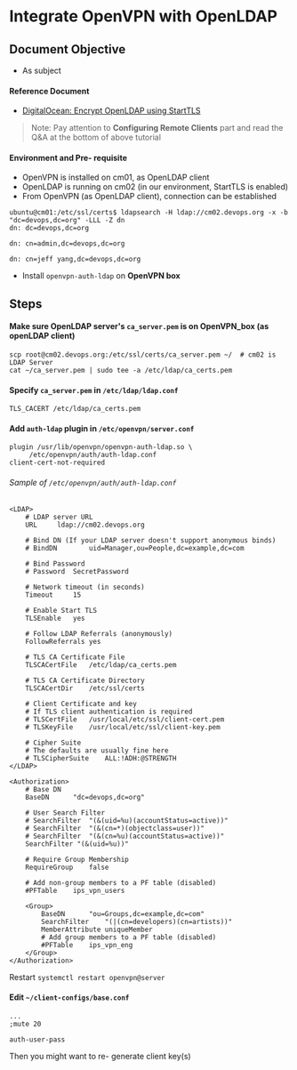 # Integrate OpenVPN with OpenLDAP

## Document Objective
- As subject

#### Reference Document
- [DigitalOcean: Encrypt OpenLDAP using StartTLS](https://www.digitalocean.com/community/tutorials/how-to-encrypt-openldap-connections-using-starttls)

> Note: Pay attention to __Configuring Remote Clients__ part and read the Q&A at the bottom of above tutorial

#### Environment and Pre- requisite
- OpenVPN is installed on cm01, as OpenLDAP client
- OpenLDAP is running on cm02 (in our environment, StartTLS is enabled)
- From OpenVPN (as OpenLDAP client), connection can be established

```shell
ubuntu@cm01:/etc/ssl/certs$ ldapsearch -H ldap://cm02.devops.org -x -b "dc=devops,dc=org" -LLL -Z dn
dn: dc=devops,dc=org

dn: cn=admin,dc=devops,dc=org

dn: cn=jeff yang,dc=devops,dc=org
```
- Install ```openvpn-auth-ldap``` on __OpenVPN box__

## Steps
#### Make sure OpenLDAP server's ```ca_server.pem``` is on OpenVPN_box (as openLDAP client)

```shell
scp root@cm02.devops.org:/etc/ssl/certs/ca_server.pem ~/  # cm02 is LDAP Server
cat ~/ca_server.pem | sudo tee -a /etc/ldap/ca_certs.pem
```

#### Specify ```ca_server.pem``` in ```/etc/ldap/ldap.conf```

```shell
TLS_CACERT /etc/ldap/ca_certs.pem
```

#### Add ```auth-ldap``` plugin in ```/etc/openvpn/server.conf```

```shell
plugin /usr/lib/openvpn/openvpn-auth-ldap.so \
     /etc/openvpn/auth/auth-ldap.conf
client-cert-not-required
```

###### Sample of ```/etc/openvpn/auth/auth-ldap.conf```

```shell
<LDAP>
	# LDAP server URL
	URL		ldap://cm02.devops.org

	# Bind DN (If your LDAP server doesn't support anonymous binds)
	# BindDN		uid=Manager,ou=People,dc=example,dc=com

	# Bind Password
	# Password	SecretPassword

	# Network timeout (in seconds)
	Timeout		15

	# Enable Start TLS
	TLSEnable	yes

	# Follow LDAP Referrals (anonymously)
	FollowReferrals yes

	# TLS CA Certificate File
	TLSCACertFile	/etc/ldap/ca_certs.pem

	# TLS CA Certificate Directory
	TLSCACertDir	/etc/ssl/certs

	# Client Certificate and key
	# If TLS client authentication is required
	# TLSCertFile	/usr/local/etc/ssl/client-cert.pem
	# TLSKeyFile	/usr/local/etc/ssl/client-key.pem

	# Cipher Suite
	# The defaults are usually fine here
	# TLSCipherSuite	ALL:!ADH:@STRENGTH
</LDAP>

<Authorization>
	# Base DN
	BaseDN		"dc=devops,dc=org"

	# User Search Filter
	# SearchFilter	"(&(uid=%u)(accountStatus=active))"
	# SearchFilter	"(&(cn=*)(objectclass=user))"
	# SearchFilter	"(&(cn=%u)(accountStatus=active))"
	SearchFilter "(&(uid=%u))"

	# Require Group Membership
	RequireGroup	false

	# Add non-group members to a PF table (disabled)
	#PFTable	ips_vpn_users

	<Group>
		BaseDN		"ou=Groups,dc=example,dc=com"
		SearchFilter	"(|(cn=developers)(cn=artists))"
		MemberAttribute	uniqueMember
		# Add group members to a PF table (disabled)
		#PFTable	ips_vpn_eng
	</Group>
</Authorization>
```

Restart ```systemctl restart openvpn@server```

#### Edit ```~/client-configs/base.conf```

```shell
...
;mute 20

auth-user-pass
```

Then you might want to re- generate client key(s)
